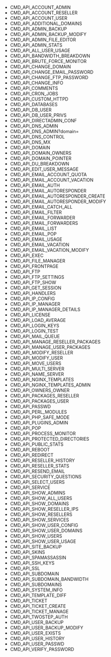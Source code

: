 - CMD_API_ACCOUNT_ADMIN
- CMD_API_ACCOUNT_RESELLER
- CMD_API_ACCOUNT_USER
- CMD_API_ADDITIONAL_DOMAINS
- CMD_API_ADMIN_BACKUP
- CMD_API_ADMIN_BACKUP_MODIFY
- CMD_API_ADMIN_FILE_EDITOR
- CMD_API_ADMIN_STATS
- CMD_API_ALL_USER_USAGE
- CMD_API_BANDWIDTH_BREAKDOWN
- CMD_API_BRUTE_FORCE_MONITOR
- CMD_API_CHANGE_DOMAIN
- CMD_API_CHANGE_EMAIL_PASSWORD
- CMD_API_CHANGE_FTP_PASSWORD
- CMD_API_CHANGE_INFO
- CMD_API_COMMENTS
- CMD_API_CRON_JOBS
- CMD_API_CUSTOM_HTTPD
- CMD_API_DATABASES
- CMD_API_DB_USER
- CMD_API_DB_USER_PRIVS
- CMD_API_DIRECTADMIN_CONF
- CMD_API_DNS_ADMIN
- CMD_API_DNS_ADMIN?domain=
- CMD_API_DNS_CONTROL
- CMD_API_DNS_MX
- CMD_API_DOMAIN
- CMD_API_DOMAIN_OWNERS
- CMD_API_DOMAIN_POINTER
- CMD_API_DU_BREAKDOWN
- CMD_API_EDIT_USER_MESSAGE
- CMD_API_EMAIL_ACCOUNT_QUOTA
- CMD_API_EMAIL_ACCOUNT_VACATION
- CMD_API_EMAIL_AUTH
- CMD_API_EMAIL_AUTORESPONDER
- CMD_API_EMAIL_AUTORESPONDER_CREATE
- CMD_API_EMAIL_AUTORESPONDER_MODIFY
- CMD_API_EMAIL_CATCH_ALL
- CMD_API_EMAIL_FILTER
- CMD_API_EMAIL_FORWARDER
- CMD_API_EMAIL_FORWARDERS
- CMD_API_EMAIL_LIST
- CMD_API_EMAIL_POP
- CMD_API_EMAIL_USAGE
- CMD_API_EMAIL_VACATION
- CMD_API_EMAIL_VACATION_MODIFY
- CMD_API_EXEC
- CMD_API_FILE_MANAGER
- CMD_API_FRONTPAGE
- CMD_API_FTP
- CMD_API_FTP_SETTINGS
- CMD_API_FTP_SHOW
- CMD_API_GET_SESSION
- CMD_API_HANDLERS
- CMD_API_IP_CONFIG
- CMD_API_IP_MANAGER
- CMD_API_IP_MANAGER_DETAILS
- CMD_API_LICENSE
- CMD_API_LOAD_AVERAGE
- CMD_API_LOGIN_KEYS
- CMD_API_LOGIN_TEST
- CMD_API_MAIL_QUEUE
- CMD_API_MANAGE_RESELLER_PACKAGES
- CMD_API_MANAGE_USER_PACKAGES
- CMD_API_MODIFY_RESELLER
- CMD_API_MODIFY_USER
- CMD_API_MOVE_USERS
- CMD_API_MULTI_SERVER
- CMD_API_NAME_SERVER
- CMD_API_NGINX_TEMPLATES
- CMD_API_NGINX_TEMPLATES_ADMIN
- CMD_API_OWNERS_OWNER
- CMD_API_PACKAGES_RESELLER
- CMD_API_PACKAGES_USER
- CMD_API_PASSWD
- CMD_API_PERL_MODULES
- CMD_API_PHP_SAFE_MODE
- CMD_API_PLUGINS_ADMIN
- CMD_API_POP
- CMD_API_PROCESS_MONITOR
- CMD_API_PROTECTED_DIRECTORIES
- CMD_API_PUBLIC_STATS
- CMD_API_REBOOT
- CMD_API_REDIRECT
- CMD_API_RESELLER_HISTORY
- CMD_API_RESELLER_STATS
- CMD_API_RESEND_EMAIL
- CMD_API_SECURITY_QUESTIONS
- CMD_API_SELECT_USERS
- CMD_API_SERVICE
- CMD_API_SHOW_ADMINS
- CMD_API_SHOW_ALL_USERS
- CMD_API_SHOW_DOMAINS
- CMD_API_SHOW_RESELLER_IPS
- CMD_API_SHOW_RESELLERS
- CMD_API_SHOW_SERVICES
- CMD_API_SHOW_USER_CONFIG
- CMD_API_SHOW_USER_DOMAINS
- CMD_API_SHOW_USERS
- CMD_API_SHOW_USER_USAGE
- CMD_API_SITE_BACKUP
- CMD_API_SKINS
- CMD_API_SPAMASSASSIN
- CMD_API_SSH_KEYS
- CMD_API_SSL
- CMD_API_SUBDOMAIN
- CMD_API_SUBDOMAIN_BANDWIDTH
- CMD_API_SUBDOMAINS
- CMD_API_SYSTEM_INFO
- CMD_API_TEMPLATE_DIFF
- CMD_API_TICKET
- CMD_API_TICKET_CREATE
- CMD_API_TICKET_MANAGE
- CMD_API_TWOSTEP_AUTH
- CMD_API_USER_BACKUP
- CMD_API_USER_BACKUP_MODIFY
- CMD_API_USER_EXISTS
- CMD_API_USER_HISTORY
- CMD_API_USER_PASSWD
- CMD_API_VERIFY_PASSWORD
